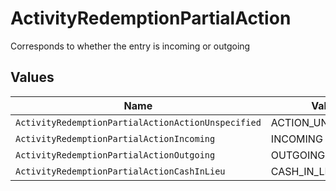 # ActivityRedemptionPartialAction

Corresponds to whether the entry is incoming or outgoing


## Values

| Name                                               | Value                                              |
| -------------------------------------------------- | -------------------------------------------------- |
| `ActivityRedemptionPartialActionActionUnspecified` | ACTION_UNSPECIFIED                                 |
| `ActivityRedemptionPartialActionIncoming`          | INCOMING                                           |
| `ActivityRedemptionPartialActionOutgoing`          | OUTGOING                                           |
| `ActivityRedemptionPartialActionCashInLieu`        | CASH_IN_LIEU                                       |